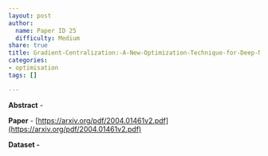 ```yaml
---
layout: post
author:
  name: Paper ID 25
  difficulty: Medium
share: true
title: Gradient-Centralization:-A-New-Optimization-Technique-for-Deep-Neural-Networks
categories:
- optimisation
tags: []

---
```

**Abstract** - 

**Paper** - [https://arxiv.org/pdf/2004.01461v2.pdf](https://arxiv.org/pdf/2004.01461v2.pdf)

**Dataset -** []()
    